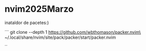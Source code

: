 # nvim2025Marzo

inataldor de pacetes:)


´´´
git clone --depth 1 https://github.com/wbthomason/packer.nvim\
 ~/.local/share/nvim/site/pack/packer/start/packer.nvim

´´

